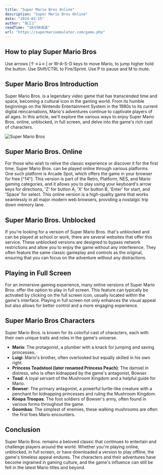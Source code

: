 ```yaml
---
title: "Super Mario Bros Online"
description: "Super Mario Bros Online"
date: "2024-03-15"
author: "张三1"
readTime: "10分钟阅读"
url: "https://supermarioemulator.com/game.php"
---
```


## How to play Super Mario Bros
Use arrows [↑→↓←] or W-A-S-D keys to move Mario, to jump higher hold the button.
Use Shift/CTRL to Fire/Sprint. Use P to pause and M to mute.

## Super Mario Bros Introduction
Super Mario Bros. is a legendary video game that has transcended time and space, becoming a cultural icon in the gaming world. From its humble beginnings on the Nintendo Entertainment System in the 1980s to its current digital reincarnations, Mario's adventures continue to captivate players of all ages. In this article, we'll explore the various ways to enjoy Super Mario Bros. online, unblocked, in full screen, and delve into the game's rich cast of characters.

![Super Mario Bros](https://eloutput.com/wp-content/uploads/2022/03/Super-Mario-Bros-1985.jpg.webp)

## Super Mario Bros. Online
For those who wish to relive the classic experience or discover it for the first time, Super Mario Bros. can be played online through various platforms. One such platform is Arcade Spot, which offers the game in your browser for free [^14^]. This version is part of the Retro, Platform, NES, and Mario gaming categories, and it allows you to play using your keyboard's arrow keys for directions, 'Z' for button A, 'X' for button B, 'Enter' for start, and 'Space' for select. This online version is a high-quality game that works seamlessly in all major modern web browsers, providing a nostalgic trip down memory lane.

## Super Mario Bros. Unblocked
If you're looking for a version of Super Mario Bros. that's unblocked and can be played at school or work, there are several websites that offer this service. These unblocked versions are designed to bypass network restrictions and allow you to enjoy the game without any interference. They often feature the same classic gameplay and controls as the original, ensuring that you can focus on the adventure without any distractions.

## Playing in Full Screen
For an immersive gaming experience, many online versions of Super Mario Bros. offer the option to play in full screen. This feature can typically be activated by clicking on the full screen icon, usually located within the game's interface. Playing in full screen not only enhances the visual appeal but also allows for better control and a more engaging experience.

## Super Mario Bros Characters
Super Mario Bros. is known for its colorful cast of characters, each with their own unique traits and roles in the game's universe.

- **Mario**: The protagonist, a plumber with a knack for jumping and saving princesses.
- **Luigi**: Mario's brother, often overlooked but equally skilled in his own right.
- **Princess Toadstool (later renamed Princess Peach)**: The damsel in distress, who is often kidnapped by the game's antagonist, Bowser.
- **Toad**: A loyal servant of the Mushroom Kingdom and a helpful guide for Mario.
- **Bowser**: The primary antagonist, a powerful turtle-like creature with a penchant for kidnapping princesses and ruling the Mushroom Kingdom.
- **Koopa Troopas**: The foot soldiers of Bowser's army, often found in various forms throughout the game.
- **Goombas**: The simplest of enemies, these walking mushrooms are often the first foes Mario encounters.

## Conclusion
Super Mario Bros. remains a beloved classic that continues to entertain and challenge players around the world. Whether you're playing online, unblocked, in full screen, or have downloaded a version to play offline, the game's timeless appeal endures. The characters and their adventures have become ingrained in gaming culture, and the game's influence can still be felt in the latest Mario titles and beyond.